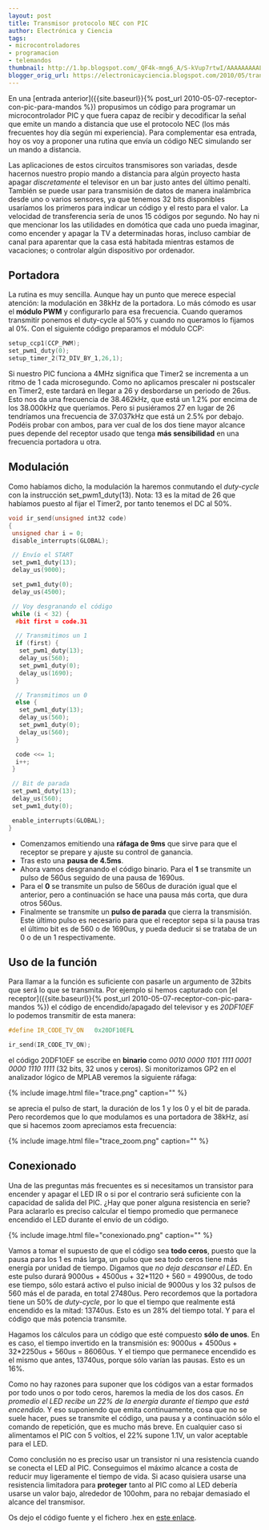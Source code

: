 ```yaml
---
layout: post
title: Transmisor protocolo NEC con PIC
author: Electrónica y Ciencia
tags:
- microcontroladores
- programacion
- telemandos
thumbnail: http://1.bp.blogspot.com/_QF4k-mng6_A/S-kVup7rtwI/AAAAAAAAALQ/5pevGj0x7gg/s72-c/trace.png
blogger_orig_url: https://electronicayciencia.blogspot.com/2010/05/transmisor-protocolo-nec-con-pic.html
---
```


En una [entrada anterior]({{site.baseurl}}{% post_url 2010-05-07-receptor-con-pic-para-mandos %}) propusimos un código para programar un microcontrolador PIC y que fuera capaz de recibir y decodificar la señal que emite un mando a distancia que use el protocolo NEC (los más frecuentes hoy día según mi experiencia). Para complementar esa entrada, hoy os voy a proponer una rutina que envía un código NEC simulando ser un mando a distancia.

Las aplicaciones de estos circuitos transmisores son variadas, desde hacernos nuestro propio mando a distancia para algún proyecto hasta apagar *discretamente* el televisor en un bar justo antes del último penalti. También se puede usar para transmisión de datos de manera inalámbrica desde uno o varios sensores, ya que tenemos 32 bits disponibles usaríamos los primeros para indicar un código y el resto para el valor. La velocidad de transferencia sería de unos 15 códigos por segundo. No hay ni que mencionar los las utilidades en domótica que cada uno pueda imaginar, como encender y apagar la TV a determinadas horas, incluso cambiar de canal para aparentar que la casa está habitada mientras estamos de vacaciones; o controlar algún dispositivo por ordenador.

## Portadora

La rutina es muy sencilla. Aunque hay un punto que merece especial atención: la modulación en 38kHz de la portadora. Lo más cómodo es usar el **módulo PWM** y configurarlo para esa frecuencia. Cuando queramos transmitir ponemos el duty-cycle al 50% y cuando no queramos lo fijamos al 0%. Con el siguiente código preparamos el módulo CCP:

```cpp
setup_ccp1(CCP_PWM);
set_pwm1_duty(0);
setup_timer_2(T2_DIV_BY_1,26,1);
```

Si nuestro PIC funciona a 4MHz significa que Timer2 se incrementa a un ritmo de 1 cada microsegundo. Como no aplicamos prescaler ni postscaler en Timer2, este tardará en llegar a 26 y desbordarse un periodo de 26us. Esto nos da una frecuencia de 38.462kHz, que está un 1.2% por encima de los 38.000kHz que queríamos. Pero si pusiéramos 27 en lugar de 26 tendríamos una frecuencia de 37.037kHz que está un 2.5% por debajo. Podéis probar con ambos, para ver cual de los dos tiene mayor alcance pues depende del receptor usado que tenga **más sensibilidad** en una frecuencia portadora u otra.

## Modulación

Como habíamos dicho, la modulación la haremos conmutando el *duty-cycle* con la instrucción set_pwm1_duty(13). Nota: 13 es la mitad de 26 que habíamos puesto al fijar el Timer2, por tanto tenemos el DC al 50%.

```cpp
void ir_send(unsigned int32 code)
{
 unsigned char i = 0;
 disable_interrupts(GLOBAL); 

 // Envío el START
 set_pwm1_duty(13);
 delay_us(9000);

 set_pwm1_duty(0);
 delay_us(4500);

 // Voy desgranando el código
 while (i < 32) {
  #bit first = code.31

  // Transmitimos un 1
  if (first) {
   set_pwm1_duty(13);
   delay_us(560);
   set_pwm1_duty(0);
   delay_us(1690); 
  }

  // Transmitimos un 0
  else {
   set_pwm1_duty(13);
   delay_us(560); 
   set_pwm1_duty(0);
   delay_us(560); 
  }

  code <<= 1;
  i++;
 }

 // Bit de parada
 set_pwm1_duty(13);
 delay_us(560); 
 set_pwm1_duty(0);

 enable_interrupts(GLOBAL);
}
```

- Comenzamos emitiendo una **ráfaga de 9ms** que sirve para que el receptor se prepare y ajuste su control de ganancia.
- Tras esto una **pausa de 4.5ms**.
- Ahora vamos desgranando el código binario. Para el **1** se transmite un pulso de 560us seguido de una pausa de 1690us.
- Para el **0** se transmite un pulso de 560us de duración igual que el anterior, pero a continuación se hace una pausa más corta, que dura otros 560us.
- Finalmente se transmite un **pulso de parada** que cierra la transmisión. Este último pulso es necesario para que el receptor sepa si la pausa tras el último bit es de 560 o de 1690us, y pueda deducir si se trataba de un 0 o de un 1 respectivamente.

## Uso de la función

Para llamar a la función es suficiente con pasarle un argumento de 32bits que será lo que se transmita. Por ejemplo si hemos capturado con [el receptor]({{site.baseurl}}{% post_url 2010-05-07-receptor-con-pic-para-mandos %}) el código de encendido/apagado del televisor y es *20DF10EF* lo podemos transmitir de esta manera:

```c
#define IR_CODE_TV_ON   0x20DF10EFL

ir_send(IR_CODE_TV_ON);
```

el código 20DF10EF se escribe en **binario** como *0010 0000 1101 1111 0001 0000 1110 1111* (32 bits, 32 unos y ceros). Si monitorizamos GP2 en el analizador lógico de MPLAB veremos la siguiente ráfaga:

{% include image.html file="trace.png" caption="" %}

se aprecia el pulso de start, la duración de los 1 y los 0 y el bit de parada. Pero recordemos que lo que modulamos es una portadora de 38kHz, así que si hacemos zoom apreciamos esta frecuencia:

{% include image.html file="trace_zoom.png" caption="" %}

## Conexionado

Una de las preguntas más frecuentes es si necesitamos un transistor para encender y apagar el LED IR o si por el contrario será suficiente con la capacidad de salida del PIC. ¿Hay que poner alguna resistencia en serie? Para aclararlo es preciso calcular el tiempo promedio que permanece encendido el LED durante el envío de un código.

{% include image.html file="conexionado.png" caption="" %}

Vamos a tomar el supuesto de que el código sea **todo ceros**, puesto que la pausa para los 1 es más larga, un pulso que sea todo ceros tiene más energía por unidad de tiempo. Digamos que *no deja descansar el LED*. En este pulso durará 9000us + 4500us + 32*1120 + 560 = 49900us, de todo ese tiempo, sólo estará activo el pulso inicial de 9000us y los 32 pulsos de 560 más el de parada, en total 27480us. Pero recordemos que la portadora tiene un 50% de *duty-cycle*, por lo que el tiempo que realmente está encendido es la mitad: 13740us. Esto es un 28% del tiempo total. Y para el código que más potencia transmite.

Hagamos los cálculos para un código que esté compuesto **sólo de unos**. En es caso, el tiempo invertido en la transmisión es: 9000us + 4500us + 32*2250us + 560us = 86060us. Y el tiempo que permanece encendido es el mismo que antes, 13740us, porque sólo varían las pausas. Esto es un 16%.

Como no hay razones para suponer que los códigos van a estar formados por todo unos o por todo ceros, haremos la media de los dos casos. *En promedio el LED recibe un 22% de la energía durante el tiempo que está encendido.* Y eso suponiendo que emita continuamente, cosa que no se suele hacer, pues se transmite el código, una pausa y a continuación sólo el comando de repetición, que es mucho más breve. En cualquier caso si alimentamos el PIC con 5 voltios, el 22% supone 1.1V, un valor aceptable para el LED.

Como conclusión no es preciso usar un transistor ni una resistencia cuando se conecta el LED al PIC. Conseguimos el máximo alcance a costa de reducir muy ligeramente el tiempo de vida. Si acaso quisiera usarse una resistencia limitadora para **proteger** tanto al PIC como al LED debería usarse un valor bajo, alrededor de 100ohm, para no rebajar demasiado el alcance del transmisor.

Os dejo el código fuente y el fichero .hex en [este enlace](http://sites.google.com/site/electronicayciencia/emisorNEC.rar).


